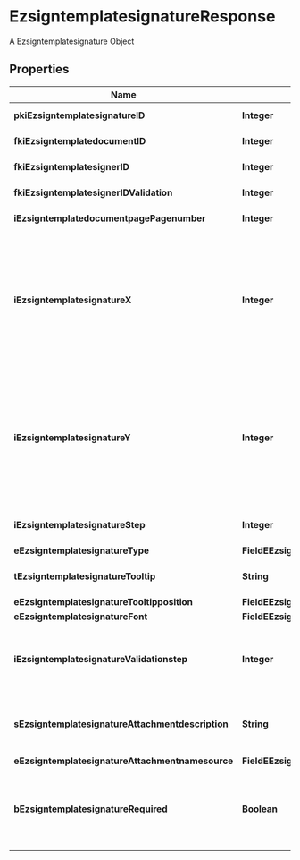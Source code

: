 

# EzsigntemplatesignatureResponse

A Ezsigntemplatesignature Object

## Properties

| Name | Type | Description | Notes |
|------------ | ------------- | ------------- | -------------|
|**pkiEzsigntemplatesignatureID** | **Integer** | The unique ID of the Ezsigntemplatesignature |  |
|**fkiEzsigntemplatedocumentID** | **Integer** | The unique ID of the Ezsigntemplatedocument |  |
|**fkiEzsigntemplatesignerID** | **Integer** | The unique ID of the Ezsigntemplatesigner |  |
|**fkiEzsigntemplatesignerIDValidation** | **Integer** | The unique ID of the Ezsigntemplatesigner |  [optional] |
|**iEzsigntemplatedocumentpagePagenumber** | **Integer** | The page number in the Ezsigntemplatedocument |  |
|**iEzsigntemplatesignatureX** | **Integer** | The X coordinate (Horizontal) where to put the Ezsigntemplatesignature on the page.  Coordinate is calculated at 100dpi (dot per inch). So for example, if you want to put the Ezsigntemplatesignature 2 inches from the left border of the page, you would use \&quot;200\&quot; for the X coordinate. |  |
|**iEzsigntemplatesignatureY** | **Integer** | The Y coordinate (Vertical) where to put the Ezsigntemplatesignature on the page.  Coordinate is calculated at 100dpi (dot per inch). So for example, if you want to put the Ezsigntemplatesignature 3 inches from the top border of the page, you would use \&quot;300\&quot; for the Y coordinate. |  |
|**iEzsigntemplatesignatureStep** | **Integer** | The step when the Ezsigntemplatesigner will be invited to sign |  |
|**eEzsigntemplatesignatureType** | **FieldEEzsigntemplatesignatureType** |  |  |
|**tEzsigntemplatesignatureTooltip** | **String** | A tooltip that will be presented to Ezsigntemplatesigner about the Ezsigntemplatesignature |  [optional] |
|**eEzsigntemplatesignatureTooltipposition** | **FieldEEzsigntemplatesignatureTooltipposition** |  |  [optional] |
|**eEzsigntemplatesignatureFont** | **FieldEEzsigntemplatesignatureFont** |  |  [optional] |
|**iEzsigntemplatesignatureValidationstep** | **Integer** | The step when the Ezsigntemplatesigner will be invited to validate the Ezsigntemplatesignature of eEzsigntemplatesignatureType Attachments |  [optional] |
|**sEzsigntemplatesignatureAttachmentdescription** | **String** | The description attached to the attachment name added in Ezsigntemplatesignature of eEzsigntemplatesignatureType Attachments |  [optional] |
|**eEzsigntemplatesignatureAttachmentnamesource** | **FieldEEzsigntemplatesignatureAttachmentnamesource** |  |  [optional] |
|**bEzsigntemplatesignatureRequired** | **Boolean** | Whether the Ezsigntemplatesignature is required or not. This field is relevant only with Ezsigntemplatesignature with eEzsigntemplatesignatureType &#x3D; Attachments. |  [optional] |



